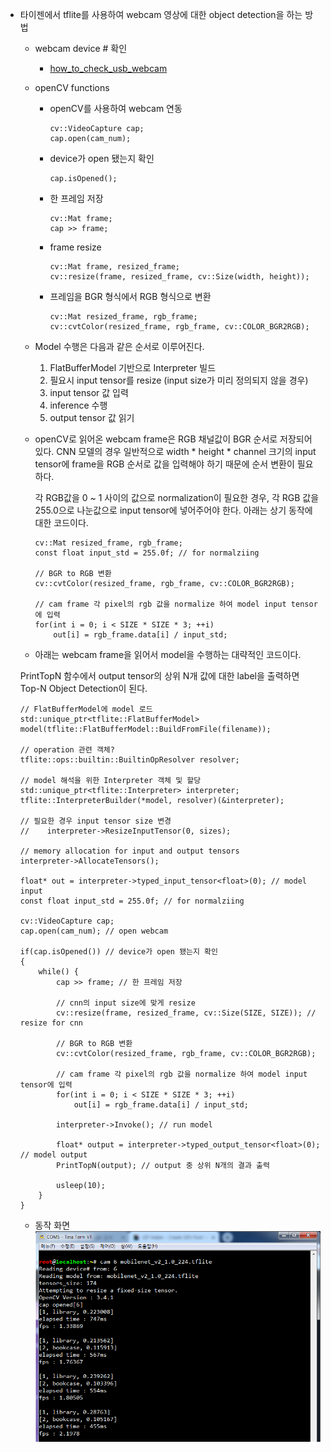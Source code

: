 * 타이젠에서 tflite를 사용하여 webcam 영상에 대한 object detection을 하는 방법
  * webcam device # 확인
    * [how_to_check_usb_webcam](https://github.com/kosslab-kr/Tizen-NN-Runtime/blob/master/docs/how_to_check_usb_webcam.md)
  * openCV functions
    * openCV를 사용하여 webcam 연동
      ```
      cv::VideoCapture cap;
      cap.open(cam_num);
      ```
    * device가 open 됐는지 확인
      ```
      cap.isOpened();
      ```
    * 한 프레임 저장
      ```
      cv::Mat frame;
      cap >> frame;
      ```
    * frame resize
      ```
      cv::Mat frame, resized_frame;
      cv::resize(frame, resized_frame, cv::Size(width, height));
      ```
    * 프레임을 BGR 형식에서 RGB 형식으로 변환
      ```
      cv::Mat resized_frame, rgb_frame;
      cv::cvtColor(resized_frame, rgb_frame, cv::COLOR_BGR2RGB);
      ```
  * Model 수행은 다음과 같은 순서로 이루어진다.
    1. FlatBufferModel 기반으로 Interpreter 빌드
    2. 필요시 input tensor를 resize (input size가 미리 정의되지 않을 경우)
    3. input tensor 값 입력
    4. inference 수행
    5. output tensor 값 읽기
  * openCV로 읽어온 webcam frame은 RGB 채널값이 BGR 순서로 저장되어 있다.
  CNN 모델의 경우 일반적으로 width * height * channel 크기의 input tensor에 frame을 RGB 순서로 값을 입력해야 하기 때문에 순서 변환이 필요하다.
  
    각 RGB값을 0 ~ 1 사이의 값으로 normalization이 필요한 경우, 각 RGB 값을 255.0으로 나눈값으로 input tensor에 넣어주어야 한다.
  아래는 상기 동작에 대한 코드이다.
    ```
    cv::Mat resized_frame, rgb_frame;
    const float input_std = 255.0f; // for normalziing
       
    // BGR to RGB 변환
    cv::cvtColor(resized_frame, rgb_frame, cv::COLOR_BGR2RGB);
        
    // cam frame 각 pixel의 rgb 값을 normalize 하여 model input tensor에 입력
    for(int i = 0; i < SIZE * SIZE * 3; ++i)
        out[i] = rgb_frame.data[i] / input_std;
    ```
  *  아래는 webcam frame을 읽어서 model을 수행하는 대략적인 코드이다.
  
    PrintTopN 함수에서 output tensor의 상위 N개 값에 대한 label을 출력하면 Top-N Object Detection이 된다.
    ```
    // FlatBufferModel에 model 로드
    std::unique_ptr<tflite::FlatBufferModel> model(tflite::FlatBufferModel::BuildFromFile(filename));
    
    // operation 관련 객체?
    tflite::ops::builtin::BuiltinOpResolver resolver;
    
    // model 해석을 위한 Interpreter 객체 및 할당
    std::unique_ptr<tflite::Interpreter> interpreter;
    tflite::InterpreterBuilder(*model, resolver)(&interpreter);
    
    // 필요한 경우 input tensor size 변경
    //    interpreter->ResizeInputTensor(0, sizes);
    
    // memory allocation for input and output tensors
    interpreter->AllocateTensors();
    
    float* out = interpreter->typed_input_tensor<float>(0); // model input
    const float input_std = 255.0f; // for normalziing
    
    cv::VideoCapture cap;
    cap.open(cam_num); // open webcam
    
    if(cap.isOpened()) // device가 open 됐는지 확인
    {
        while() {
            cap >> frame; // 한 프레임 저장

            // cnn의 input size에 맞게 resize
            cv::resize(frame, resized_frame, cv::Size(SIZE, SIZE)); // resize for cnn
        
            // BGR to RGB 변환
            cv::cvtColor(resized_frame, rgb_frame, cv::COLOR_BGR2RGB);
        
            // cam frame 각 pixel의 rgb 값을 normalize 하여 model input tensor에 입력
            for(int i = 0; i < SIZE * SIZE * 3; ++i)
                out[i] = rgb_frame.data[i] / input_std;
                
            interpreter->Invoke(); // run model
    
            float* output = interpreter->typed_output_tensor<float>(0); // model output
            PrintTopN(output); // output 중 상위 N개의 결과 출력
            
            usleep(10);
        }
    }
    ```
  * 동작 화면
    ![test_xor](./fig/webcam.png)
